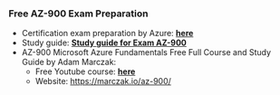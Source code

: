 ### Free AZ-900 Exam Preparation

- Certification exam preparation by Azure: [**here**](https://learn.microsoft.com/en-us/credentials/certifications/azure-fundamentals/?practice-assessment-type=certification)
- Study guide: [**Study guide for Exam AZ-900**](https://learn.microsoft.com/en-us/credentials/certifications/resources/study-guides/ai-900)
- AZ-900 Microsoft Azure Fundamentals Free Full Course and Study Guide by Adam Marczak:
  - Free Youtube course: [**here**](https://www.youtube.com/watch?v=NPEsD6n9A_I&list=PLGjZwEtPN7j-Q59JYso3L4_yoCjj2syrM)
  - Website: https://marczak.io/az-900/
